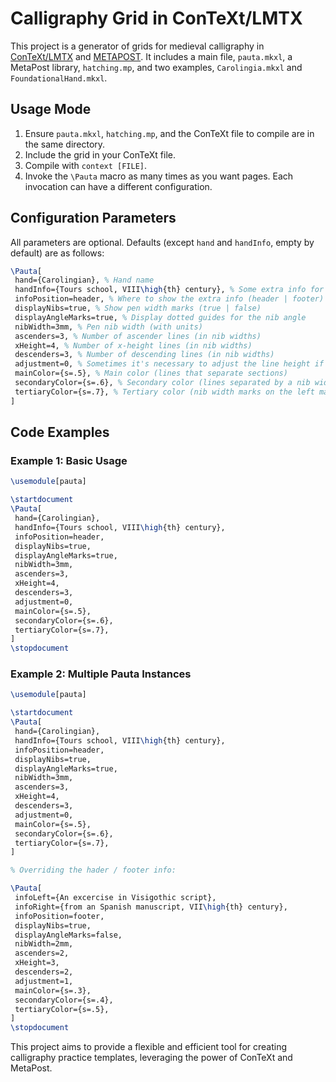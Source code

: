 # Calligraphy Grid in ConTeXt/LMTX

This project is a generator of grids for medieval calligraphy in [ConTeXt/LMTX](https://wiki.contextgarden.net/) and [METAPOST](https://wiki.contextgarden.net/MetaPost). It includes a main file, `pauta.mkxl`, a MetaPost library, `hatching.mp`, and two examples, `Carolingia.mkxl` and `FoundationalHand.mkxl`.

## Usage Mode

1. Ensure `pauta.mkxl`, `hatching.mp`, and the ConTeXt file to compile are in the same directory.
2. Include the grid in your ConTeXt file.
3. Compile with `context [FILE]`.
4. Invoke the `\Pauta` macro as many times as you want pages. Each invocation can have a different configuration.

## Configuration Parameters

All parameters are optional. Defaults (except `hand` and `handInfo`, empty by default) are as follows:

```tex
\Pauta[
 hand={Carolingian}, % Hand name
 handInfo={Tours school, VIII\high{th} century}, % Some extra info for the hand
 infoPosition=header, % Where to show the extra info (header | footer)
 displayNibs=true, % Show pen width marks (true | false)
 displayAngleMarks=true, % Display dotted guides for the nib angle
 nibWidth=3mm, % Pen nib width (with units)
 ascenders=3, % Number of ascender lines (in nib widths)
 xHeight=4, % Number of x-height lines (in nib widths)
 descenders=3, % Number of descending lines (in nib widths)
 adjustment=0, % Sometimes it's necessary to adjust the line height if the last one covers the page info
 mainColor={s=.5}, % Main color (lines that separate sections)
 secondaryColor={s=.6}, % Secondary color (lines separated by a nib width and dotted angle lines)
 tertiaryColor={s=.7}, % Tertiary color (nib width marks on the left margin)
]
```

## Code Examples

### Example 1: Basic Usage

```tex
\usemodule[pauta]

\startdocument
\Pauta[
 hand={Carolingian},
 handInfo={Tours school, VIII\high{th} century},
 infoPosition=header,
 displayNibs=true,
 displayAngleMarks=true,
 nibWidth=3mm,
 ascenders=3,
 xHeight=4,
 descenders=3,
 adjustment=0,
 mainColor={s=.5},
 secondaryColor={s=.6},
 tertiaryColor={s=.7},
]
\stopdocument
```

### Example 2: Multiple Pauta Instances

```tex
\usemodule[pauta]

\startdocument
\Pauta[
 hand={Carolingian},
 handInfo={Tours school, VIII\high{th} century},
 infoPosition=header,
 displayNibs=true,
 displayAngleMarks=true,
 nibWidth=3mm,
 ascenders=3,
 xHeight=4,
 descenders=3,
 adjustment=0,
 mainColor={s=.5},
 secondaryColor={s=.6},
 tertiaryColor={s=.7},
]

% Overriding the hader / footer info:

\Pauta[
 infoLeft={An excercise in Visigothic script},
 infoRight={from an Spanish manuscript, VII\high{th} century},
 infoPosition=footer,
 displayNibs=true,
 displayAngleMarks=false,
 nibWidth=2mm,
 ascenders=2,
 xHeight=3,
 descenders=2,
 adjustment=1,
 mainColor={s=.3},
 secondaryColor={s=.4},
 tertiaryColor={s=.5},
]
\stopdocument
```

This project aims to provide a flexible and efficient tool for creating calligraphy practice templates, leveraging the power of ConTeXt and MetaPost.
